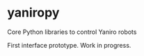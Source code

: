 # yaniropy
 Core Python libraries to control Yaniro robots

 First interface prototype. Work in progress.